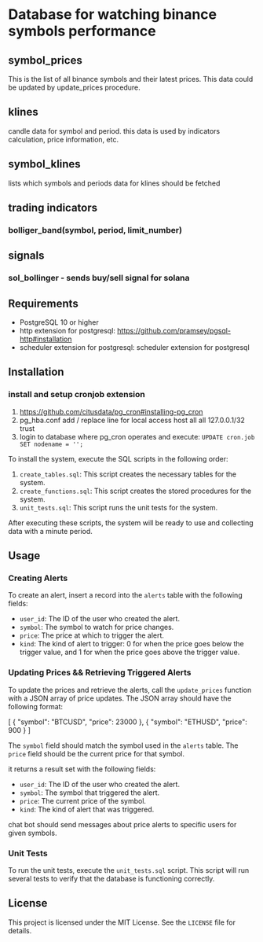 # Database for watching binance symbols performance

## symbol_prices
This is the list of all binance symbols and their latest prices.
This data could be updated by update_prices procedure.

## klines

candle data for symbol and period. 
this data is used by indicators calculation, 
price information, etc. 

## symbol_klines
lists which symbols and periods data for klines should be fetched

## trading indicators
  ### bolliger_band(symbol, period, limit_number)

## signals
  ### sol_bollinger - sends buy/sell signal for solana


## Requirements

- PostgreSQL 10 or higher
- http extension for postgresql: https://github.com/pramsey/pgsql-http#installation
- scheduler extension for postgresql: scheduler extension for postgresql

## Installation

### install and setup cronjob extension
  1. https://github.com/citusdata/pg_cron#installing-pg_cron
  2. pg_hba.conf add / replace line for local access
   host    all         all          127.0.0.1/32           trust
  3. login to database where pg_cron operates and execute:
     ```UPDATE cron.job SET nodename = '';```
     

To install the system, execute the SQL scripts in the following order:

1. `create_tables.sql`: This script creates the necessary tables for the system.
2. `create_functions.sql`: This script creates the stored procedures for the system.
3. `unit_tests.sql`: This script runs the unit tests for the system.

After executing these scripts, the system will be ready to use and collecting data with a minute period.

## Usage

### Creating Alerts

To create an alert, insert a record into the `alerts` table with the following fields:

- `user_id`: The ID of the user who created the alert.
- `symbol`: The symbol to watch for price changes.
- `price`: The price at which to trigger the alert.
- `kind`: The kind of alert to trigger: 0 for when the price goes below the trigger value, and 1 for when the price goes above the trigger value.

### Updating Prices && Retrieving Triggered Alerts

To update the prices and retrieve the alerts, call the `update_prices` function with a JSON array of price updates. 
The JSON array should have the following format:

[
{
"symbol": "BTCUSD",
"price": 23000
},
{
"symbol": "ETHUSD",
"price": 900
}
]


The `symbol` field should match the symbol used in the `alerts` table. 
The `price` field should be the current price for that symbol.

it returns a result set with the following fields:

- `user_id`: The ID of the user who created the alert.
- `symbol`: The symbol that triggered the alert.
- `price`: The current price of the symbol.
- `kind`: The kind of alert that was triggered.

chat bot should send messages about price alerts to specific users for given symbols. 

### Unit Tests

To run the unit tests, execute the `unit_tests.sql` script. 
This script will run several tests to verify that the database is functioning correctly.

## License

This project is licensed under the MIT License. See the `LICENSE` file for details.
